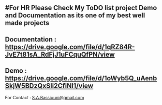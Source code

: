 #For HR
Please Check My ToDO list project Demo and Documentation as its one of my best well made projects
-------------------------------------------------------
Documentation :
https://drive.google.com/file/d/1qRZ84R-JvE7t81sA_RdFjJ1uFCquQfPN/view
---------------------------------------------------------
Demo :
https://drive.google.com/file/d/1oWyb5Q_uAenbSkjW5BDzQxSli2CfiNI1/view
--------------------------------------------------------

For Contact : S.A.Bassiouni@gmail.com
